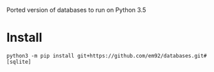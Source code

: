 Ported version of databases to run on Python 3.5

# Install

```
python3 -m pip install git+https://github.com/em92/databases.git#[sqlite]
```

